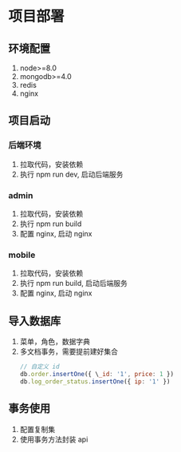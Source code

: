 # 项目部署

## 环境配置

1. node>=8.0
2. mongodb>=4.0
3. redis
4. nginx

## 项目启动

### 后端环境

1. 拉取代码，安装依赖
2. 执行 npm run dev, 启动后端服务

### admin

1. 拉取代码，安装依赖
2. 执行 npm run build
3. 配置 nginx, 启动 nginx

### mobile

1. 拉取代码，安装依赖
2. 执行 npm run build, 启动后端服务
3. 配置 nginx, 启动 nginx

## 导入数据库

1. 菜单，角色，数据字典
2. 多文档事务，需要提前建好集合
   ```js
   // 自定义 id
   db.order.insertOne({ \_id: '1', price: 1 })
   db.log_order_status.insertOne({ ip: '1' })
   ```

## 事务使用

1. 配置复制集
2. 使用事务方法封装 api

```

```
